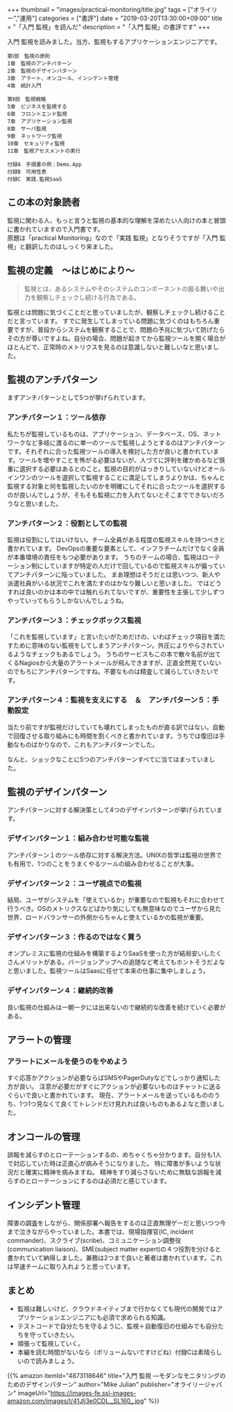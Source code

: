 +++
thumbnail = "images/practical-monitoring/title.jpg"
tags = ["オライリー","運用"]
categories = ["書評"]
date = "2019-03-20T13:30:00+09:00"
title = "「入門 監視」を読んだ"
description = "「入門 監視」の書評です"
+++

入門 監視を読みました。当方、監視もするアプリケーションエンジニアです。

```
第Ⅰ部　監視の原則
1章　監視のアンチパターン
2章　監視のデザインパターン
3章　アラート、オンコール、インシデント管理
4章　統計入門

第Ⅱ部　監視戦略
5章　ビジネスを監視する
6章　フロントエンド監視
7章　アプリケーション監視
8章　サーバ監視
9章　ネットワーク監視
10章　セキュリティ監視
11章　監視アセスメントの実行

付録A　手順書の例：Demo.App
付録B　可用性表
付録C　実践.監視SaaS
```

## この本の対象読者
監視に関わる人、もっと言うと監視の基本的な理解を深めたい人向けの本と冒頭に書かれていますので入門書です。  
原題は「practical Monitoring」なので「実践 監視」となりそうですが「入門 監視」と翻訳したのはしっくり来ました。  

## 監視の定義　〜はじめにより〜

> 監視とは、あるシステムやそのシステムのコンポーネントの振る舞いや出力を観察しチェックし続ける行為である。

監視とは問題に気づくことだと思っていましたが、観察しチェックし続けることだと言っています。
すでに発生してしまっている問題に気づくのはもちろん重要ですが、普段からシステムを観察することで、問題の予兆に気づいて防げたらその方が尊いですよね。自分の場合、問題が起きてから監視ツールを開く場合がほとんどで、正常時のメトリクスを見るのは意識しないと難しいなと思いました。

## 監視のアンチパターン

まずアンチパターンとして5つが挙げられています。

### アンチパターン１：ツール依存

私たちが監視しているものは、アプリケーション、データベース、OS、ネットワークなど多岐に渡るのに単一のツールで監視しようとするのはアンチパターンです。それぞれに合った監視ツールの導入を検討した方が良いと書かれています。ツールを増やすことを怖がる必要はないが、人づてに評判を確かめるなど慎重に選択する必要はあるとのこと。監視の目的がはっきりしていないけどオールインワンのツールを選択して監視することに満足してしまうよりかは、ちゃんと監視する対象と何を監視したいのかを明確にしてそれに合ったツールを選択するのが良いんでしょうが、そもそも監視に力を入れてないとそこまでできないだろうなと思いました。

### アンチパターン２：役割としての監視

監視は役割にしてはいけない。チーム全員がある程度の監視スキルを持つべきと書かれています。
DevOpsの重要な要素として、インフラチームだけでなく全員が本番環境の責任をもつ必要があります。
うちのチームの場合、監視はローテーション制にしていますが特定の人だけで回しているので監視スキルが偏っていてアンチパターンに陥っていました。
まあ理想はそうだとは思いつつ、新人や派遣社員がいる状況でこれを満たすのはかなり難しいと思いました。
ではどうすれば良いのかは本の中では触れられてないですが、重要性を主張して少しずつやっていってもらうしかないんでしょうね。

### アンチパターン３：チェックボックス監視

「これを監視しています」と言いたいがためだけの、いわばチェック項目を満たすために意味のない監視をしてしまうアンチパターン。外圧によりやらされているようなチェックもあるでしょう。
うちのサービスもこの本で散々名前が出てくるNagiosから大量のアラートメールが飛んできますが、正直全然見ていないのでもろにアンチパターンですね。不要なものは精査して減らしていきたいです。

### アンチパターン４：監視を支えにする　＆　アンチパターン５：手動設定

当たり前ですが監視だけしていても壊れてしまったものが直る訳ではない。自動で回復させる取り組みにも時間を割くべきと書かれています。うちでは復旧は手動なものばかりなので、これもアンチパターンでした。

なんと、ショックなことに5つのアンチパターンすべてに当てはまっていました。

## 監視のデザインパターン

アンチパターンに対する解決策として4つのデザインパターンが挙げられています。

### デザインパターン１：組み合わせ可能な監視

アンチパターン１のツール依存に対する解決方法。UNIXの哲学は監視の世界でも有用で、1つのことをうまくやるツールの組み合わせることが大事。

### デザインパターン２：ユーザ視点での監視

結局、ユーザがシステムを「使えているか」が重要なので監視もそれに合わせて行うべき。OSのメトリクスなどばかり気にしても無意味なのでユーザから見た世界、ロードバランサーの外側からちゃんと使えているかの監視が重要。

### デザインパターン３：作るのではなく買う

オンプレミスに監視の仕組みを構築するよりSaaSを使った方が結局安いしたくさんメリットがある。バージョンアップへの追随など考えてもホントそうだよなと思いました。監視ツールはSaasに任せて本来の仕事に集中しましょう。

### デザインパターン４：継続的改善　

良い監視の仕組みは一朝一夕には出来ないので継続的な改善を続けていく必要がある。

## アラートの管理

### アラートにメールを使うのをやめよう

すぐ応答かアクションが必要ならばSMSやPagerDutyなどでしっかり通知した方が良い。
注意が必要だがすぐにアクションが必要ないものはチャットに送るぐらいで良いと書かれています。
現在、アラートメールを送っているもののうち、1つ1つ見なくて良くてトレンドだけ見れれば良いものもあるよなと思いました。

## オンコールの管理

誤報を減らすのとローテーションするの、めちゃくちゃ分かります。自分も1人で対応していた時は正直心が病みそうになりました。
特に障害が多いような状況だと確実に精神を病みますね。
精神をすり減らさないために無駄な誤報を減らすのとローテーションにするのは必須だと感じています。

## インシデント管理

障害の調査をしながら、関係部署へ報告をするのは正直無理ゲーだと思いつつ今まで泣きながらやっていました。本書では、現場指揮官(IC, incident commander)、スクライブ(scribe)、コミュニケーション調整役(communication liaison)、SME(subject matter expert)の４つ役割を分けると書かれていて納得しました。兼務は2つまで良いと著者は書かれています。これは早速チームに取り入れようと思っています。

## まとめ

- 監視は難しいけど、クラウドネイティブまで行かなくても現代の開発ではアプリケーションエンジニアにも必須で求められる知識。
- テストコードで自分たちを守るように、監視＋自動復旧の仕組みでも自分たちを守っていきたい。
- 頑張って監視していく。
- 本編を読む時間がないなら（ボリュームないですけどね）付録Cは素晴らしいので読みましょう。

{{% amazon
  itemId="4873118646"
  title="入門 監視 ―モダンなモニタリングのためのデザインパターン"
  author="Mike Julian"
  publisher="オライリージャパン"
  imageUrl="https://images-fe.ssl-images-amazon.com/images/I/41Jlj3e0CDL._SL160_.jpg"
%}}
